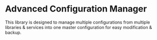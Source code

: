 # Advanced Configuration Manager
This library is designed to manage multiple configurations from
multiple libraries & services into one master configuration for easy
modification & backup.

